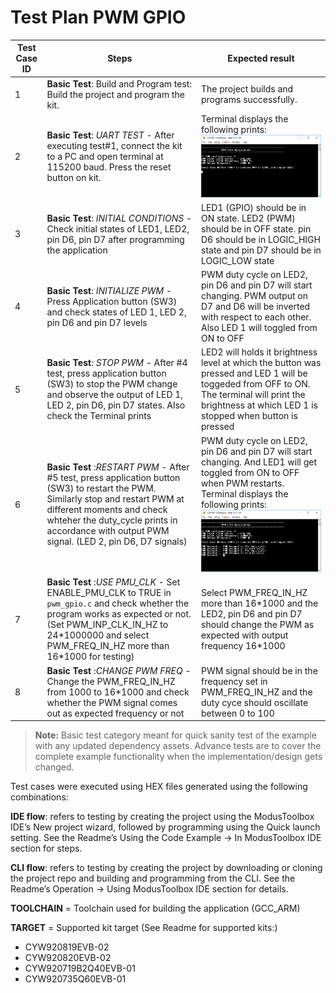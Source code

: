 # Test Plan PWM GPIO

|Test Case ID| Steps      | Expected result|
|------------|------------|----------------|
|1           | **Basic Test**: Build and Program test: Build the project and program the kit.| The project builds and programs successfully.|
|2           | **Basic Test**: *UART TEST* - After executing test#1, connect the kit to a PC and open terminal at 115200 baud. Press the reset button on kit.| Terminal displays the following prints:![Log1](images/bootup-log.png)|
|3           | **Basic Test**: *INITIAL CONDITIONS* - Check initial states of LED1, LED2, pin D6, pin D7 after programming the application|LED1 (GPIO) should be in ON state. LED2 (PWM) should be in OFF state. pin D6 should be in LOGIC_HIGH state and pin D7 should be in LOGIC_LOW state|
|4           | **Basic Test**: *INITIALIZE PWM* - Press Application button (SW3) and check states of LED 1, LED 2, pin D6 and pin D7 levels|PWM duty cycle on LED2, pin D6 and pin D7 will start changing. PWM output on D7 and D6 will be inverted with respect to each other. Also LED 1 will toggled from ON to OFF |
|5           | **Basic Test**: *STOP PWM* - After #4 test, press application button (SW3) to stop the PWM change and observe the output of LED 1, LED 2, pin D6, pin D7 states. Also check the Terminal prints|LED2 will holds it brightness level at which the button was pressed and LED 1 will be toggeded from OFF to ON. The terminal will print the brightness at which LED 1 is stopped when button is pressed|
|6               |**Basic Test** :*RESTART PWM* - After #5 test, press application button (SW3) to restart the PWM. Similarly stop and restart PWM at different moments and check whteher the duty_cycle prints in accordance with output PWM signal. (LED 2, pin D6, D7 signals)|PWM duty cycle on LED2, pin D6 and pin D7 will start changing. And LED1 will get toggled from ON to OFF when PWM restarts. Terminal displays the following prints:<br/> ![Log1](images/working-log.png)|
|7               |**Basic Test** :*USE PMU_CLK* - Set ENABLE_PMU_CLK to TRUE in `pwm_gpio.c` and check whether the program works as expected or not. (Set PWM_INP_CLK_IN_HZ to 24\*1000000 and select PWM_FREQ_IN_HZ more than 16\*1000 for testing)|Select PWM_FREQ_IN_HZ more than 16\*1000 and the LED2, pin D6 and pin D7 should change the PWM as expected with output frequency 16\*1000|
|8               |**Basic Test** :*CHANGE PWM FREQ* - Change the PWM_FREQ_IN_HZ from 1000 to 16\*1000 and check whether the PWM signal comes out as expected frequency or not|PWM signal should be in the frequency set in PWM_FREQ_IN_HZ and the duty cyce should oscillate between 0 to 100|

> **Note:** Basic test category meant for quick sanity test of the example with any updated dependency assets. Advance tests are to cover the complete example functionality when the implementation/design gets changed.

Test cases were executed using HEX files generated using the following combinations:

**IDE flow**: refers to testing by creating the project using the ModusToolbox IDE’s New project wizard, followed by programming using the Quick launch setting. See the Readme’s Using the Code Example -> In ModusToolbox IDE section for steps.

**CLI flow**: refers to testing by creating the project by downloading or cloning the project repo and building and programming from the CLI. See the Readme’s Operation -> Using ModusToolbox IDE section for details.

**TOOLCHAIN** = Toolchain used for building the application (GCC_ARM)

**TARGET** = Supported kit target (See Readme for supported kits:)
  * CYW920819EVB-02
  * CYW920820EVB-02
  * CYW920719B2Q40EVB-01
  * CYW920735Q60EVB-01
